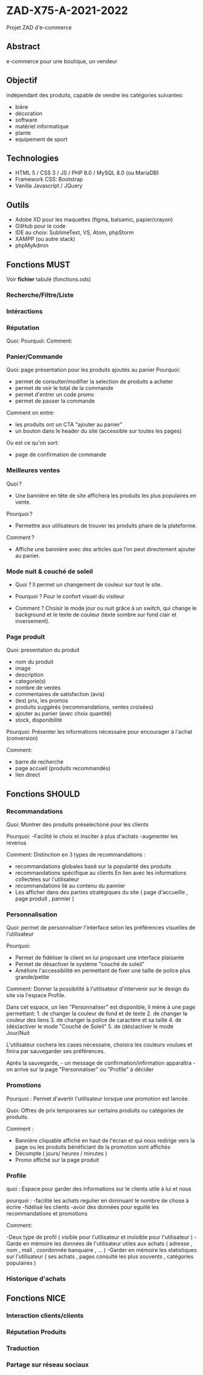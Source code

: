 # ZAD-X75-A-2021-2022
Projet ZAD d'e-commerce


## Abstract
e-commerce pour une boutique, un vendeur

## Objectif
indépendant des produits, capable de vendre les catégories suivantes:
- bière
- décoration
- software
- matériel informatique
- plante
- equipement de sport


## Technologies
- HTML 5 / CSS 3 / JS / PHP 8.0 / MySQL 8.0 (ou MariaDB)
- Framework CSS: Bootstrap
- Vanilla Javascript / JQuery


## Outils
- Adobe XD pour les maquettes (figma, balsamic, papier/crayon)
- GitHub pour le code
- IDE au choix: SublimeText, VS, Atom, phpStorm
- XAMPP (ou autre stack)
- phpMyAdmin


## Fonctions MUST
Voir <strong>fichier</strong> tabulé (fonctions.ods)

### Recherche/Filtre/Liste

### Intéractions

### Réputation
Quoi: 
Pourquoi:
Comment:

### Panier/Commande
Quoi: page présentation pour les produits ajoutés au panier
Pourquoi: 
- permet de consulter/modifier la selection de produits a acheter
- permet de voir le total de la commande
- permet d'entrer un code promo
- permet de passer la commande

Comment on entre:
- les produits ont un CTA "ajouter au panier"
- un bouton dans le header du site (accessible sur toutes les pages)

Ou est ce qu'on sort:
- page de confirmation de commande


### Meilleures ventes
Quoi ? 
- Une bannière en tête de site affichera les produits les plus populaires en vente. 

Pourquoi ? 
- Permettre aux utilisateurs de trouver les produits phare de la plateforme.  

Comment ? 
- Affiche une bannière avec des articles que l’on peut directement ajouter au panier. 

### Mode nuit & couché de  soleil

- Quoi ? Il permet un changement de couleur sur tout le site. 

- Pourquoi ? Pour le confort visuel du visiteur 

- Comment ? Choisir le mode jour ou nuit grâce à un switch, qui change le background et le texte de couleur (texte sombre sur fond clair et inversement). 

### Page produit
Quoi: presentation du produit
- nom du produit
- image
- description
- categorie(s)
- nombre de ventes 
- commentaires de satisfaction (avis)
- (les) prix, les promos
- produits suggérés (recommandations, ventes croisées)
- ajouter au panier (avec choix quantité)
- stock, disponibilité
	
Pourquoi:
Présenter les informations nécessaire pour encourager à l'achat (conversion)

Comment:
- barre de recherche
- page accueil (produits recommandés)
- lien direct
	
	


## Fonctions SHOULD

### Recommandations
Quoi:
Montrer des produits préselectioné pour les clients

Pourquoi:
-Facilité le choix et insciter à plus d'achats
-augmenter les revenus

Comment:
 Distinction en 3 types de recommandations :
 - recommandations globales basé sur la popularité des produits
 - recommandations spécifique au clients En lien avec les informations collectées sur l'utilisateur
 - recommandations lié au contenu du pannier
 - Les afficher dans des parties stratégiques du site ( page d'accueille , page produit , pannier )



### Personnalisation

Quoi: 
permet de personnaliser l'interface selon les préférences visuelles de l'utilisateur

Pourquoi:
- Permet de fidéliser le client en lui proposant une interface plaisante
- Permet de désactiver le système "couché de soleil"
- Améliore l'accessibilité en permettant de fixer une taille de police plus grande/petite

Comment:
Donner la possibilité à l'utilisateur d'intervenir sur le design du site via l'espace Profile.

Dans cet espace, un lien "Personnaliser" est disponible, il mène à une page permettant:
	1. de changer la couleur de fond et de texte
	2. de changer la couleur des liens
	3. de changer la police de caractère et sa taille
	4. de (dés)activer le mode "Couché de Soleil"
	5. de (dés)activer le mode Jour/Nuit 

L'utilisateur cochera les cases nécessaire, choisira les couleurs voulues et finira par sauvegarder ses préférences. 

Après la sauvegarde, 
	- un message de confirmation/infirmation apparaîtra
	- on arrive sur la page "Personnaliser" ou "Profile" à décider


### Promotions

Pourquoi :
Permet d'avertir l'utilisateur lorsque une promotion est lancée.

Quoi: 
Offres de prix temporaires sur certains produits ou catégories de produits.

Comment : 
- Bannière cliquable affiché en haut de l'écran et qui nous redirige vers la page ou les produits bénéficiant de la promotion sont affichés
- Décompte ( jours/ heures / minutes )
- Promo affiché sur la page produit

### Profile

quoi : Espace pour garder des informations sur le clients utile à lui et nous

pourquoi : 
-facilité les achats regulier en diminuant le nombre de chose à écrire
-fidélisé les clients
-avoir des données pour eguillé les recommandations et promotions

Comment:

-Deux type de profil ( visible pour l'utilisateur et invisible pour l'utilisateur )
-Garde en mémoire les données de l'utilisateur utiles aux achats ( adresse , nom , mail , coordonnée banquaire , ... )
-Garder en mémoire les statistiques sur l'utilisateur ( ses achats , pages consulté les plus souvents , catégories populaires ) 


### Historique d'achats


## Fonctions NICE
### Interaction clients/clients
### Réputation Produits
### Traduction
### Partage sur réseau sociaux
